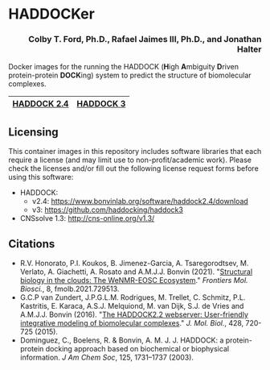 # HADDOCKer

<h3 align="right">Colby T. Ford, Ph.D., Rafael Jaimes III, Ph.D., and Jonathan Halter</h3>

Docker images for the running the HADDOCK (**H**igh **A**mbiguity **D**riven protein-protein **DOCK**ing) system to predict the structure of biomolecular complexes.

| [HADDOCK 2.4](HADDOCK2.4) 	| [HADDOCK 3](HADDOCK3) 	|
|-------------	|-----------	|

## Licensing
This container images in this repository includes software libraries that each require a license (and may limit use to non-profit/academic work). Please check the licenses and/or fill out the following license request forms before using this software:

- HADDOCK:
  - v2.4: https://www.bonvinlab.org/software/haddock2.4/download
  - v3: https://github.com/haddocking/haddock3
- CNSsolve 1.3: http://cns-online.org/v1.3/


## Citations

- R.V. Honorato, P.I. Koukos, B. Jimenez-Garcia, A. Tsaregorodtsev, M. Verlato, A. Giachetti, A. Rosato and A.M.J.J. Bonvin (2021). "[Structural biology in the clouds: The WeNMR-EOSC Ecosystem](https://doi.org/10.3389/fmolb.2021.729513)." *Frontiers Mol. Biosci.*, 8, fmolb.2021.729513.
- G.C.P van Zundert, J.P.G.L.M. Rodrigues, M. Trellet, C. Schmitz, P.L. Kastritis, E. Karaca, A.S.J. Melquiond, M. van Dijk, S.J. de Vries and A.M.J.J. Bonvin (2016). "[The HADDOCK2.2 webserver: User-friendly integrative modeling of biomolecular complexes](http://dx.doi.org/doi:10.1016/j.jmb.2015.09.014)." *J. Mol. Biol.*, 428, 720-725 (2015).
- Dominguez, C., Boelens, R. & Bonvin, A. M. J. J. HADDOCK: a protein-protein docking approach based on biochemical or biophysical information. *J Am Chem Soc*, 125, 1731–1737 (2003).
